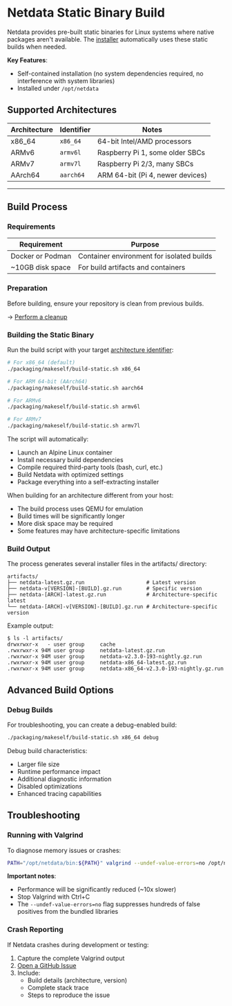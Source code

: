 # Netdata Static Binary Build

Netdata provides pre-built static binaries for Linux systems where native packages aren't available. The [installer](/packaging/installer/methods/kickstart.md) automatically uses these static builds when needed.

**Key Features**:

- Self-contained installation (no system dependencies required, no interference with system libraries)
- Installed under `/opt/netdata`

## Supported Architectures

| Architecture | Identifier | Notes                            |
|--------------|------------|----------------------------------|
| x86_64       | `x86_64`   | 64-bit Intel/AMD processors      |
| ARMv6        | `armv6l`   | Raspberry Pi 1, some older SBCs  |
| ARMv7        | `armv7l`   | Raspberry Pi 2/3, many SBCs      |
| AArch64      | `aarch64`  | ARM 64-bit (Pi 4, newer devices) |

---

## Build Process

### Requirements

| Requirement      | Purpose                                   |
|------------------|-------------------------------------------|
| Docker or Podman | Container environment for isolated builds |
| ~10GB disk space | For build artifacts and containers        |

### Preparation

Before building, ensure your repository is clean from previous builds.

→ [Perform a cleanup](/packaging/installer/methods/manual.md#perform-a-cleanup-in-your-netdata-repo)

### Building the Static Binary

Run the build script with your target [architecture identifier](#supported-architectures):

```bash
# For x86_64 (default)
./packaging/makeself/build-static.sh x86_64

# For ARM 64-bit (AArch64)
./packaging/makeself/build-static.sh aarch64

# For ARMv6
./packaging/makeself/build-static.sh armv6l

# For ARMv7
./packaging/makeself/build-static.sh armv7l
```

The script will automatically:

- Launch an Alpine Linux container
- Install necessary build dependencies
- Compile required third-party tools (bash, curl, etc.)
- Build Netdata with optimized settings
- Package everything into a self-extracting installer

When building for an architecture different from your host:

- The build process uses QEMU for emulation
- Build times will be significantly longer
- More disk space may be required
- Some features may have architecture-specific limitations

### Build Output

The process generates several installer files in the artifacts/ directory:

```
artifacts/
├── netdata-latest.gz.run                    # Latest version
├── netdata-v[VERSION]-[BUILD].gz.run        # Specific version
├── netdata-[ARCH]-latest.gz.run             # Architecture-specific latest
└── netdata-[ARCH]-v[VERSION]-[BUILD].gz.run # Architecture-specific version
```

Example output:

```
$ ls -l artifacts/
drwxrwxr-x   - user group     cache
.rwxrwxr-x 94M user group     netdata-latest.gz.run
.rwxrwxr-x 94M user group     netdata-v2.3.0-193-nightly.gz.run
.rwxrwxr-x 94M user group     netdata-x86_64-latest.gz.run
.rwxrwxr-x 94M user group     netdata-x86_64-v2.3.0-193-nightly.gz.run
```

## Advanced Build Options

### Debug Builds

For troubleshooting, you can create a debug-enabled build:

```bash
./packaging/makeself/build-static.sh x86_64 debug
```

Debug build characteristics:

- Larger file size
- Runtime performance impact
- Additional diagnostic information
- Disabled optimizations
- Enhanced tracing capabilities

## Troubleshooting

### Running with Valgrind

To diagnose memory issues or crashes:

```bash
PATH="/opt/netdata/bin:${PATH}" valgrind --undef-value-errors=no /opt/netdata/bin/srv/netdata -D
```

**Important notes**:

- Performance will be significantly reduced (~10x slower)
- Stop Valgrind with Ctrl+C
- The `--undef-value-errors=no` flag suppresses hundreds of false positives from the bundled libraries

### Crash Reporting

If Netdata crashes during development or testing:

1. Capture the complete Valgrind output
2. [Open a GitHub Issue](https://github.com/netdata/netdata/issues/new/choose)
3. Include:
    - Build details (architecture, version)
    - Complete stack trace
    - Steps to reproduce the issue
